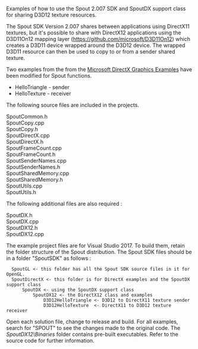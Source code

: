 Examples of how to use the Spout 2.007 SDK and SpoutDX support class for sharing D3D12 texture resources.

The Spout SDK Version 2.007 shares between applications using DirectX11 textures, but it's possible to share with DirectX12 applications using the D3D11On12 mapping layer (https://github.com/microsoft/D3D11On12) which creates a D3D11 device wrapped around the D3D12 device. The wrapped D3D11 resource can then be used to copy to or from a sender shared texture.

Two examples from the from the [Microsoft DirectX Graphics Examples](https://github.com/microsoft/DirectX-Graphics-Samples/tree/master/Samples/Desktop) have been modified for Spout functions.
- HelloTriangle - sender
- HelloTexture - receiver

The following source files are included in the projects.

SpoutCommon.h\
SpoutCopy.cpp\
SpoutCopy.h\
SpoutDirectX.cpp\
SpoutDirectX.h\
SpoutFrameCount.cpp\
SpoutFrameCount.h\
SpoutSenderNames.cpp\
SpoutSenderNames.h\
SpoutSharedMemory.cpp\
SpoutSharedMemory.h\
SpoutUtils.cpp\
SpoutUtils.h  

The following additional files are also required :

SpoutDX.h\
SpoutDX.cpp\
SpoutDX12.h\
SpoutDX12.cpp

The example project files are for Visual Studio 2017. To build them, retain the folder structure of the Spout distribution. The Spout SDK files should be in a folder "SpoutSDK" as follows :

      SpoutGL <- this folder has all the Spout SDK source files in it for OpenGL. 
	  SpoutDirectX <- this folder is for DirectX examples and the SpoutDX support class
	      SpoutDX <- using the SpoutDX support class
	          SpoutDX12 <- the DirectX12 class and examples
	              D3D12HelloTriangle <- D3D12 to DirectX11 texture sender
	              D3D12HelloTexture  <- DirectX11 to D3D12 texture receiver
		  
Open each solution file, change to release and build. For all examples, search for "SPOUT" to see the changes made to the original code. The *SpoutDX12\Binaries* folder contains pre-built executables. Refer to the source code for further information.

